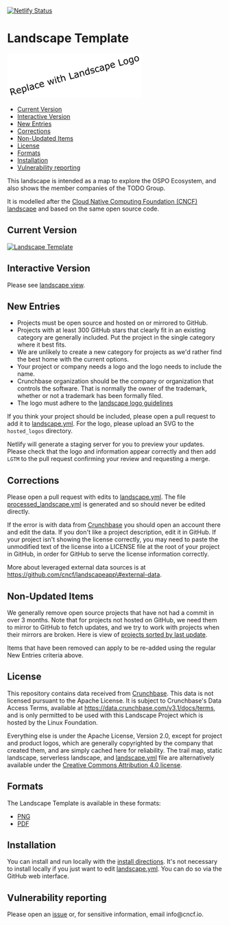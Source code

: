 [![Netlify Status]][2]

<!-- Change to the name of your landscape -->
# Landscape Template

![Landscape Template Logo]

-   [Current Version]
-   [Interactive Version]
-   [New Entries]
-   [Corrections]
-   [Non-Updated Items]
-   [License]
-   [Formats]
-   [Installation]
-   [Vulnerability reporting]

<!-- Change to the description of your landscape -->
This landscape is intended as a map to explore the OSPO Ecosystem, and also shows the member companies of the TODO Group. 

It is modelled after the [Cloud Native Computing Foundation (CNCF) landscape] and based on the same open source code.

## Current Version

[![Landscape Template][PNG]][PNG]

## Interactive Version

Please see [landscape view].

## New Entries

-   Projects must be open source and hosted on or mirrored to GitHub.
-   Projects with at least 300 GitHub stars that clearly fit in an existing category are generally included. Put the project in the single category where it best fits.
-   We are unlikely to create a new category for projects as we'd rather find the best home with the current options.
-   Your project or company needs a logo and the logo needs to include the name.
-   Crunchbase organization should be the company or organization that controls the software. That is normally the owner of the trademark, whether or not a trademark has been formally filed.
-   The logo must adhere to the [landscape logo guidelines]

If you think your project should be included, please open a pull request to add it to [landscape.yml]. For the logo, please upload an SVG to the `hosted_logos` directory.

Netlify will generate a staging server for you to preview your updates. Please check that the logo and information appear correctly and then add `LGTM` to the pull request confirming your review and requesting a merge.

## Corrections

Please open a pull request with edits to [landscape.yml]. The file [processed_landscape.yml] is generated and so should never be edited directly.

If the error is with data from [Crunchbase] you should open an account there and edit the data. If you don't like a project description, edit it in GitHub. If your project isn't showing the license correctly, you may need to paste the unmodified text of the license into a LICENSE file at the root of your project in GitHub, in order for GitHub to serve the license information correctly.

More about leveraged external data sources is at https://github.com/cncf/landscapeapp\#external-data.

## Non-Updated Items

We generally remove open source projects that have not had a commit in over 3 months. Note that for projects not hosted on GitHub, we need them to mirror to GitHub to fetch updates, and we try to work with projects when their mirrors are broken. Here is view of [projects sorted by last update].

Items that have been removed can apply to be re-added using the regular New Entries criteria above.

## License

This repository contains data received from [Crunchbase]. This data is not licensed pursuant to the Apache License. It is subject to Crunchbase's Data Access Terms, available at <https://data.crunchbase.com/v3.1/docs/terms>, and is only permitted to be used with this Landscape Project which is hosted by the Linux Foundation.

Everything else is under the Apache License, Version 2.0, except for project and product logos, which are generally copyrighted by the company that created them, and are simply cached here for reliability. The trail map, static landscape, serverless landscape, and [landscape.yml] file are alternatively available under the [Creative Commons Attribution 4.0 license].

## Formats

The Landscape Template is available in these formats:

- [PNG]
- [PDF]

## Installation

You can install and run locally with the [install directions]. It's not necessary to install locally if you just want to edit [landscape.yml]. You can do so via the GitHub web interface.

## Vulnerability reporting

Please open an [issue] or, for sensitive information, email info\@cncf.io.

<!--- Update urls and references in this section -->
[Netlify Status]: https://api.netlify.com/api/v1/badges/9fe8d885-037d-48ce-8bf9-3bfa54152945/deploy-status
[2]: https://app.netlify.com/sites/ospolandscape-landscape/deploys
[landscape view]: https://ospolandscape.todogroup.org
[PDF]: https://ospolandscape.todogroup.org/images/landscape.pdf
[PNG]: https://ospolandscape.todogroup.org/images/landscape.png
[issue]: https://github.com/jmertic/landscape-template/issues/new
[projects sorted by last update]: https://ospolandscape.todogroup.org/format=card-mode&grouping=no&license=open-source&sort=latest-commit
<!--- These shouldn't need updated -->
[Landscape Template Logo]: images/left-logo.svg
[Current Version]: #current-version
[Interactive Version]: #interactive-version
[New Entries]: #new-entries
[Corrections]: #corrections
[Non-Updated Items]: #non-updated-items
[License]: #license
[Formats]: #formats
[Installation]: #installation
[Vulnerability reporting]: #vulnerability-reporting
[Cloud Native Computing Foundation (CNCF) landscape]: https://landscape.cncf.io
[landscape logo guidelines]: https://github.com/cncf/landscapeapp#images
[landscape.yml]: landscape.yml
[processed_landscape.yml]: processed_landscape.yml
[Crunchbase]: https://www.crunchbase.com/
[Creative Commons Attribution 4.0 license]: https://creativecommons.org/licenses/by/4.0/
[install directions]: INSTALL.md
